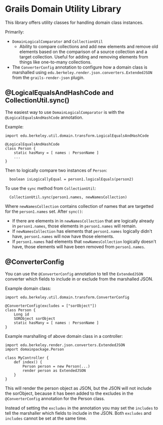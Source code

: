 Grails Domain Utility Library
=============================

This library offers utility classes for handling domain class instances.

Primarily:
  * `DomainLogicalComparator` and `CollectionUtil`
    * Ability to compare collections and add new elements and remove old
      elements based on the comparison of a source collection and a target
      collection.  Useful for adding and removing elements from things like
      one-to-many collections.
  * The `ConverterConfig` annotation to configure how a domain class is
    marshalled using `edu.berkeley.render.json.converters.ExtendedJSON` from
    the `grails-render-json` plugin.

## @LogicalEqualsAndHashCode and CollectionUtil.sync()

The easiest way to use `DomainLogicalComparator` is with the
`@LogicalEqualsAndHashCode` annotation.

Example:
```
import edu.berkeley.util.domain.transform.LogicalEqualsAndHashCode

@LogicalEqualsAndHashCode
class Person {
    static hasMany = [ names : PersonName ]
    ...
}
```

Then to logically compare two instances of `Person`:
```
  boolean isLogicallyEqual = person1.logicalEquals(person2)
```

To use the `sync` method from `CollectionUtil`:
```
  CollectionUtil.sync(person1.names, newNamesCollection)
```

Where `newNamesCollection` contains collection of names that are targetted
for the `person1.names` set.  After `sync()`:

 * If there are elements in in `newNamesCollection` that are logically
   already in `person1.names`, those elements in `person1.names` will
   remain.
 * If `newNamesCollection` has elements that `person1.names` logically
   didn't have, `person1.names` will now have those elements.
 * If `person1.names` had elements that `newNamesCollection` logically
   doesn't have, those elements will have been removed from `person1.names`.

## @ConverterConfig

You can use the `@ConverterConfig` annotation to tell the `ExtendedJSON`
converter which fields to include in or exclude from the marshalled JSON.

Example domain class:
```
import edu.berkeley.util.domain.transform.ConverterConfig

@ConverterConfig(excludes = ["sorObject"])
class Person {
    Long id
    SORObject sorObject
    static hasMany = [ names : PersonName ]
}
```

Example marshalling of above domain class in a controller:
```
import edu.berkeley.render.json.converters.ExtendedJSON
import domainpackage.Person

class MyController {
    def index() {
        Person person = new Person(...)
        render person as ExtendedJSON
    }
}
```

This will render the person object as JSON, but the JSON will not include
the sorObject, because it has been added to the excludes in the
`@ConverterConfig` annotation for the Person class.

Instead of setting the `excludes` in the annotation you may set the
`includes` to tell the marshaller which fields to include in the JSON.  Both
`excludes` and `includes` cannot be set at the same time.
